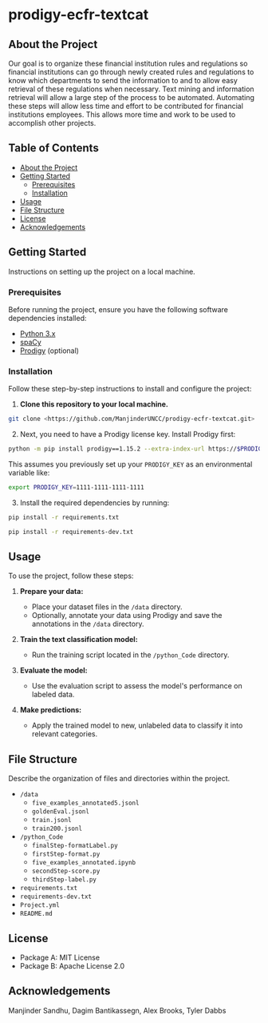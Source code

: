 # prodigy-ecfr-textcat

## About the Project

Our goal is to organize these financial institution rules and regulations so financial institutions  can go through newly created rules and regulations to know which departments to send the information to and to allow easy retrieval of these regulations when necessary. Text mining and information retrieval will allow a large step of the process to be automated. Automating these steps will allow less time and effort to be contributed for financial institutions employees. This allows more time and work to be used to accomplish other projects.

## Table of Contents

- [About the Project](#about-the-project)
- [Getting Started](#getting-started)
  - [Prerequisites](#prerequisites)
  - [Installation](#installation)
- [Usage](#usage)
- [File Structure](#file-structure)
- [License](#license)
- [Acknowledgements](#acknowledgements)

## Getting Started

Instructions on setting up the project on a local machine.

### Prerequisites

Before running the project, ensure you have the following software dependencies installed:
- [Python 3.x](https://www.python.org/downloads/)
- [spaCy](https://spacy.io/usage)
- [Prodigy](https://prodi.gy/docs/) (optional)

### Installation

Follow these step-by-step instructions to install and configure the project:

1. **Clone this repository to your local machine.**
```bash
git clone <https://github.com/ManjinderUNCC/prodigy-ecfr-textcat.git>
```

2. Next, you need to have a Prodigy license key. Install Prodigy first:

```bash
python -m pip install prodigy==1.15.2 --extra-index-url https://$PRODIGY_KEY@download.prodi.gy
```

This assumes you previously set up your `PRODIGY_KEY` as an environmental variable like:

```bash
export PRODIGY_KEY=1111-1111-1111-1111
```

3. Install the required dependencies by running:

```bash
pip install -r requirements.txt
```

```bash
pip install -r requirements-dev.txt
```

## Usage

To use the project, follow these steps:

1. **Prepare your data:**
   - Place your dataset files in the `/data` directory.
   - Optionally, annotate your data using Prodigy and save the annotations in the `/data` directory.

2. **Train the text classification model:**
   - Run the training script located in the `/python_Code` directory.

3. **Evaluate the model:**
   - Use the evaluation script to assess the model's performance on labeled data.

4. **Make predictions:**
   - Apply the trained model to new, unlabeled data to classify it into relevant categories.


## File Structure

Describe the organization of files and directories within the project.

- `/data`
  - `five_examples_annotated5.jsonl`
  - `goldenEval.jsonl`
  - `train.jsonl`
  - `train200.jsonl`
- `/python_Code`
  - `finalStep-formatLabel.py`
  - `firstStep-format.py`
  - `five_examples_annotated.ipynb`
  - `secondStep-score.py`
  - `thirdStep-label.py`
- `requirements.txt`
- `requirements-dev.txt`
- `Project.yml`
- `README.md`

## License

- Package A: MIT License
- Package B: Apache License 2.0

## Acknowledgements

Manjinder Sandhu, Dagim Bantikassegn, Alex Brooks, Tyler Dabbs

